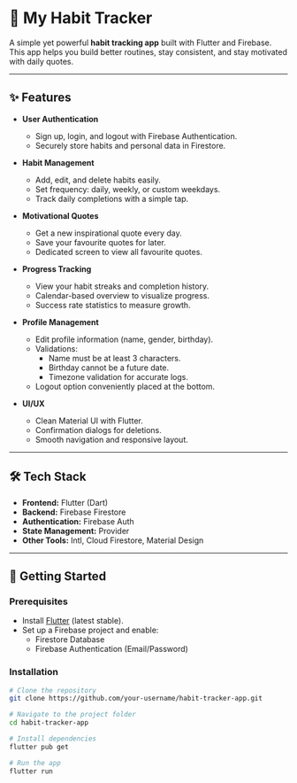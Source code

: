 # 🌱 My Habit Tracker

A simple yet powerful **habit tracking app** built with Flutter and Firebase.  
This app helps you build better routines, stay consistent, and stay motivated with daily quotes.

---

## ✨ Features

- **User Authentication**
    - Sign up, login, and logout with Firebase Authentication.
    - Securely store habits and personal data in Firestore.

- **Habit Management**
    - Add, edit, and delete habits easily.
    - Set frequency: daily, weekly, or custom weekdays.
    - Track daily completions with a simple tap.

- **Motivational Quotes**
    - Get a new inspirational quote every day.
    - Save your favourite quotes for later.
    - Dedicated screen to view all favourite quotes.

- **Progress Tracking**
    - View your habit streaks and completion history.
    - Calendar-based overview to visualize progress.
    - Success rate statistics to measure growth.

- **Profile Management**
    - Edit profile information (name, gender, birthday).
    - Validations:
        - Name must be at least 3 characters.
        - Birthday cannot be a future date.
        - Timezone validation for accurate logs.
    - Logout option conveniently placed at the bottom.

- **UI/UX**
    - Clean Material UI with Flutter.
    - Confirmation dialogs for deletions.
    - Smooth navigation and responsive layout.

---

## 🛠️ Tech Stack

- **Frontend:** Flutter (Dart)
- **Backend:** Firebase Firestore
- **Authentication:** Firebase Auth
- **State Management:** Provider
- **Other Tools:** Intl, Cloud Firestore, Material Design

---

## 🚀 Getting Started

### Prerequisites
- Install [Flutter](https://docs.flutter.dev/get-started/install) (latest stable).
- Set up a Firebase project and enable:
    - Firestore Database
    - Firebase Authentication (Email/Password)

### Installation

```bash
# Clone the repository
git clone https://github.com/your-username/habit-tracker-app.git

# Navigate to the project folder
cd habit-tracker-app

# Install dependencies
flutter pub get

# Run the app
flutter run
